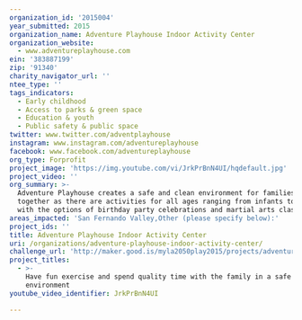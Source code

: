 ```yaml
---
organization_id: '2015004'
year_submitted: 2015
organization_name: Adventure Playhouse Indoor Activity Center
organization_website:
  - www.adventureplayhouse.com
ein: '383887199'
zip: '91340'
charity_navigator_url: ''
ntee_type: ''
tags_indicators:
  - Early childhood
  - Access to parks & green space
  - Education & youth
  - Public safety & public space
twitter: www.twitter.com/adventplayhouse
instagram: www.instagram.com/adventureplayhouse
facebook: www.facebook.com/adventureplayhouse
org_type: Forprofit
project_image: 'https://img.youtube.com/vi/JrkPrBnN4UI/hqdefault.jpg'
project_video: ''
org_summary: >-
  Adventure Playhouse creates a safe and clean environment for families to play
  together as there are activities for all ages ranging from infants to adults
  with the options of birthday party celebrations and martial arts classes.
areas_impacted: 'San Fernando Valley,Other (please specify below):'
project_ids: ''
title: Adventure Playhouse Indoor Activity Center
uri: /organizations/adventure-playhouse-indoor-activity-center/
challenge_url: 'http://maker.good.is/myla2050play2015/projects/adventureplayhouse.html'
project_titles:
  - >-
    Have fun exercise and spend quality time with the family in a safe and clean
    environment
youtube_video_identifier: JrkPrBnN4UI

---
```

